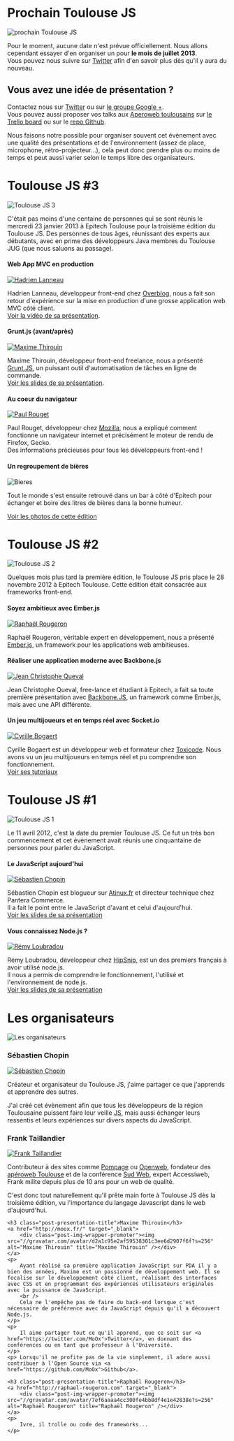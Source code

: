 <!-- Prochain Toulouse JS -->
<div id="prochain-toulousejs" class="post">
	<h1>Prochain Toulouse JS</h1>
	<div class="post-img-wrapper"><img src="/img/conference.jpg" alt="prochain Toulouse JS"></div>
	<p class="first">
		Pour le moment, aucune date n'est prévue officiellement. Nous allons cependant essayer d'en organiser un pour 
		<b>le mois de juillet 2013</b>.
		<br>
		Vous pouvez nous suivre sur <a href="https://twitter.com/ToulouseJS" target="_blank">Twitter</a> afin d'en savoir plus dès qu'il y aura du nouveau.
	</p>
	<h2>Vous avez une idée de présentation ?</h2>
	<p>
		Contactez nous sur <a href="https://twitter.com/ToulouseJS" target="_blank">Twitter</a> ou sur <a href="https://plus.google.com/u/0/communities/114813405129984534292" target="_blank">le groupe Google +</a>.<br />
		Vous pouvez aussi proposer vos talks aux <a href="http://toulouse.aperoweb.fr">Aperoweb toulousains</a> sur <a href="https://trello.com/board/presentations/51138a0982415ad50e01009d">le Trello board</a> ou sur le <a href="https://github.com/aperoweb-toulouse/talks">repo Github</a>.
	</p>
	<p>
		Nous faisons notre possible pour organiser souvent cet évènement avec une qualité des présentations et de l'environnement (assez de place, microphone, rétro-projecteur...), cela peut donc prendre plus ou moins de temps et peut aussi varier selon le temps libre des organisateurs.
	</p>
</div>
<div id="toulousejs-3" class="post">
	<h1>Toulouse JS #3</h1>
	<div class="post-img-wrapper"><img src="/img/meetups/toulousejs3.jpg" alt="Toulouse JS 3"></div>
	<p class="first">
		C'était pas moins d'une centaine de personnes qui se sont réunis le mercredi 23 janvier 2013 à Epitech Toulouse pour la troisième édition du Toulouse JS. Des personnes de tous âges, réunissant des experts aux débutants, avec en prime des développeurs Java membres du Toulouse JUG (que nous saluons au passage).
	</p>
	<!-- Presentation Hadrien Lanneau -->
	<h4 class="post-presentation-title">Web App MVC en production</h4>
	<a href="http://twitter.com/hadrienl" target="_blank">
		<div class="post-img-wrapper-speaker"><img src="/img/speakers/hadrien-lanneau.png" alt="Hadrien Lanneau" title="Hadrien Lanneau" /></div>
	</a>
	<p>
		Hadrien Lanneau, développeur front-end chez <a href="http://www.over-blog.com" target="_blank">Overblog</a>, nous a fait son retour d'expérience sur la mise en production d'une grosse application web MVC côté client.<br>
		<a href="http://www.dailymotion.com/video/xx388v_toulouse-js-3-hadrien-lanneau_tech" target="_blank">Voir la vidéo de sa présentation</a>.
	</p>
	<!-- Presentation Maxime Thirouin -->
	<h4 class="post-presentation-title">Grunt.js (avant/après)</h4>
	<a href="http://moox.fr/" target="_blank">
		<div class="post-img-wrapper-speaker"><img src="//gravatar.com/avatar/d2a1c95e2af59538301c3ee6d2907f6f?s=256" alt="Maxime Thirouin" title="Maxime Thirouin" /></div>
	</a>
	<p>
		Maxime Thirouin, développeur front-end freelance, nous a présenté <a href="http://gruntjs.com/" target="_blank">Grunt.JS</a>, un puissant outil d'automatisation de tâches en ligne de commande.<br>
		<a href="http://moox.fr/slides/2013/grunt-before-after/" target="_blank">Voir les slides de sa présentation</a>.
	</p>
	<!-- Presentation Paul Rouget -->
	<h4 class="post-presentation-title">Au coeur du navigateur</h4>
	<a href="http://paulrouget.com/" target="_blank">
		<div class="post-img-wrapper-speaker"><img src="/img/speakers/paul-rouget.png" alt="Paul Rouget" title="Paul Rouget" /></div>
	</a>
	<p>
		Paul Rouget, développeur chez <a href="http://www.mozilla.org/" target="_blank">Mozilla</a>, nous a expliqué comment fonctionne un navigateur internet et précisément le moteur de rendu de Firefox, Gecko.<br>
		Des informations précieuses pour tous les développeurs front-end !
	</p>
	<!-- Others things -->
	<h4 class="post-presentation-title">Un regroupement de bières</h4>
	<div class="post-img-wrapper"><img src="/img/bieres.png" alt="Bieres"/></div>
	<p>Tout le monde s'est ensuite retrouvé dans un bar à côté d'Epitech pour échanger et boire des litres de bières dans la bonne humeur.</p>
	<p><a href="http://www.flickr.com/photos/toulousejs/sets/72157632627665453/" target="_blank">Voir les photos de cette édition</a></p>
</div>
<div id="toulousejs-2" class="post">
	<h1>Toulouse JS #2</h1>
	<div class="post-img-wrapper"><img src="/img/meetups/toulousejs2.jpg" alt="Toulouse JS 2"></div>
	<p class="first">
		Quelques mois plus tard la première édition, le Toulouse JS pris place le 28 novembre 2012 à Epitech Toulouse. Cette édition était consacrée aux frameworks front-end.
	</p>
	<!-- Presentation Raphaël Rougeron -->
	<h4 class="post-presentation-title">Soyez ambitieux avec Ember.js</h4>
	<a href="https://twitter.com/goldoraf" target="_blank">
		<div class="post-img-wrapper-speaker"><img src="//gravatar.com/avatar/7ef6aaaa4cc300fe4bb8df4e1e42838e?s=256" alt="Raphaël Rougeron" title="Raphaël Rougeron" /></div>
	</a>
	<p>
		Raphaël Rougeron, véritable expert en développement, nous a présenté <a href="http://emberjs.com" target="_blank">Ember.js</a>, un framework pour les applications web ambitieuses.
	</p>
	<!-- Presentation Jean Christophe Queval -->
	<h4 class="post-presentation-title">Réaliser une application moderne avec Backbone.js</h4>
	<a href="https://twitter.com/queval_j" target="_blank">
		<div class="post-img-wrapper-speaker"><img src="/img/speakers/jean-christophe-queval.png" alt="Jean Christophe Queval" title="Jean Christophe Queval" /></div>
	</a>
	<p>
		Jean Christophe Queval, free-lance et étudiant à Epitech, a fait sa toute première présentation avec <a href="http://backbonejs.org" target="_blank">Backbone.JS</a>, un framework comme Ember.js, mais avec une API différente.
	</p>
	<!-- Presentation Cyrille Bogaert -->
	<h4 class="post-presentation-title">Un jeu multijoueurs et en temps réel avec Socket.io</h4>
	<a href="https://twitter.com/Hugeen" target="_blank">
		<div class="post-img-wrapper-speaker"><img src="/img/speakers/cyrille-bogaert.png" alt="Cyrille Bogaert" title="Cyrille Bogaert" /></div>
	</a>
	<p>
		Cyrille Bogaert est un développeur web et formateur chez <a href="http://www.toxicode.fr/" target="_blank">Toxicode</a>. Nous avons vu un jeu multijoueurs en temps réel et pu comprendre son fonctionnement.<br>
		<a href="http://hugeen.wordpress.com/index-des-articles/" target="_blank">Voir ses tutoriaux</a>
	</p>
</div>
<div id="toulousejs-1" class="post">
	<h1>Toulouse JS #1</h1>
	<div class="post-img-wrapper"><img src="/img/meetups/toulousejs1.jpg" alt="Toulouse JS 1"></div>
	<p class="first">
		Le 11 avril 2012, c'est la date du premier Toulouse JS. Ce fut un très bon commencement et cet évènement avait réunis une cinquantaine de personnes pour parler du JavaScript.
	</p>
	<!-- Presentation Sébastien Chopin -->
	<h4 class="post-presentation-title">Le JavaScript aujourd'hui</h4>
	<a href="http://twitter.com/atinux" target="_blank">
		<div class="post-img-wrapper-speaker"><img src="/img/speakers/sebastien-chopin.png" alt="Sébastien Chopin" title="Sébastien Chopin" /></div>
	</a>
	<p>
		Sébastien Chopin est blogueur sur <a href="http://www.atinux.fr" target="_blank">Atinux.fr</a> et directeur technique chez Pantera Commerce.<br>
		Il a fait le point entre le JavaScript d'avant et celui d'aujourd'hui.<br>
		<a href="http://prezi.com/ly9cenvkrh6w/javascript-aujourdhui/" target="_blank">Voir les slides de sa présentation</a>
	</p>
	<!-- Presentation Rémy Loubradou -->
	<h4 class="post-presentation-title">Vous connaissez Node.js ?</h4>
	<a href="https://twitter.com/lbdremy" target="_blank">
		<div class="post-img-wrapper-speaker"><img src="/img/speakers/remy-loubradou.png" alt="Rémy Loubradou" title="Rémy Loubradou" /></div>
	</a>
	<p>
		Rémy Loubradou, développeur chez <a href="http://hipsnip.com" target="_blank">HipSnip</a>, est un des premiers français à avoir utilisé node.js.<br>
		Il nous a permis de comprendre le fonctionnement, l'utilisé et l'environnement de node.js.<br>
		<a href="https://github.com/lbdremy/presentations/tree/master/introduction-%C3%A0-nodejs-toulousejs/" target="_blank">Voir les slides de sa présentation</a>
	</p>
</div>
<div id="organisateurs" class="post">
	<h1>Les organisateurs</h1>
	<div class="post-img-wrapper"><img src="/img/organisateurs.jpg" alt="Les organisateurs"></div>
	<h3 class="post-presentation-title">Sébastien Chopin</h3>
	<a href="http://twitter.com/atinux" target="_blank">
		<div class="post-img-wrapper-promoter"><img src="/img/speakers/sebastien-chopin.png" alt="Sébastien Chopin" title="Sébastien Chopin" /></div>
	</a>
	<p>
		Créateur et organisateur du Toulouse JS, j'aime partager ce que j'apprends et apprendre des autres.
	</p>
	<p>
		J'ai créé cet évènement afin que tous les développeurs de la région Toulousaine puissent faire leur veille <abbr title="Javascript">JS</abbr>, mais aussi échanger leurs ressentis et leurs expériences sur divers aspects du JavaScript.
	</p>
	<h3 class="post-presentation-title">Frank Taillandier</h3>
	<a href="https://twitter.com/DirtyF" target="_blank">
		<div class="post-img-wrapper-promoter"><img src="/img/speakers/frank-taillandier.png" alt="Frank Taillandier" title="Frank Taillandier" /></div>
	</a>
	<p>
		Contributeur à des sites comme <a href="http://www.pompage.net/" target="_blank">Pompage</a> ou <a href="http://openweb.eu.org/" target="_blank">Openweb</a>, fondateur des <a href="http://toulouse.aperoweb.fr">apéroweb Toulouse</a> et de la conférence <a href="http://sudweb.fr" target="_blank">Sud Web</a>, expert Accessiweb, Frank milite depuis plus de 10 ans pour un web de qualité. 
	</p>
	<p>
		C'est donc tout naturellement qu'il prête main forte à Toulouse JS dès la troisième édition, vu l'importance du langage Javascript dans le web d'aujourd'hui.
	</p>
	
	<h3 class="post-presentation-title">Maxime Thirouin</h3>
	<a href="http://moox.fr/" target="_blank">
		<div class="post-img-wrapper-promoter"><img src="//gravatar.com/avatar/d2a1c95e2af59538301c3ee6d2907f6f?s=256" alt="Maxime Thirouin" title="Maxime Thirouin" /></div>
	</a>
	<p>
		Ayant réalisé sa première application JavaScript sur PDA il y a bien des années, Maxime est un passionné de développement web. Il se focalise sur le développement côté client, réalisant des interfaces avec CSS et en programmant des expériences utilisateurs originales avec la puissance de JavaScript.
		<br />
		Cela ne l'empêche pas de faire du back-end lorsque c'est nécessaire de préférence avec du JavaScript depuis qu'il a découvert Node.js.
	</p>
	<p>
		Il aime partager tout ce qu'il apprend, que ce soit sur <a href="https://twitter.com/MoOx">Twitter</a>, en donnant des conférences ou en tant que professeur à l'Université.
	</p>
	<p> Lorsqu'il ne profite pas de la vie simplement, il adore aussi contribuer à l'Open Source via <a href="https://github.com/MoOx">Github</a>.
	
	<h3 class="post-presentation-title">Raphaël Rougeron</h3>
	<a href="http://raphael-rougeron.com" target="_blank">
		<div class="post-img-wrapper-promoter"><img src="//gravatar.com/avatar/7ef6aaaa4cc300fe4bb8df4e1e42838e?s=256" alt="Raphaël Rougeron" title="Raphaël Rougeron" /></div>
	</a>
	<p>
		Ivre, il trolle ou code des frameworks...
	</p>
</div>